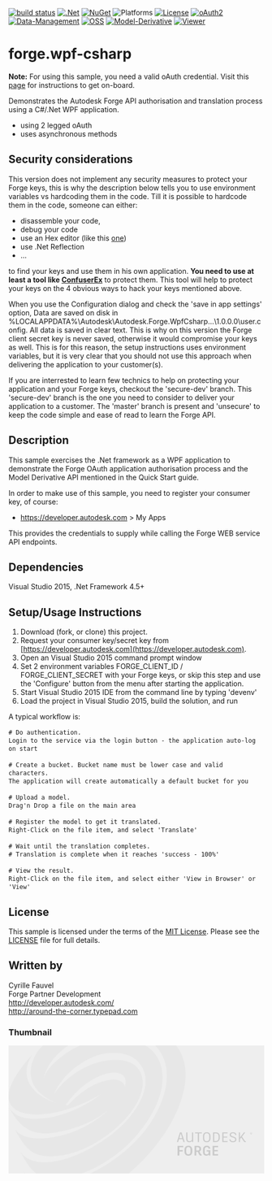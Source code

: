 
[![build status](https://api.travis-ci.org/cyrillef/models.autodesk.io.png)](https://travis-ci.org/cyrillef/models.autodesk.io)
[![.Net](https://img.shields.io/badge/.Net-4.5-blue.svg)](https://msdn.microsoft.com/)
[![NuGet](https://img.shields.io/nuget/v/Nuget.Core.svg)](https://www.nuget.org/)
![Platforms](https://img.shields.io/badge/platform-windows%20%7C%20osx%20%7C%20linux-lightgray.svg)
[![License](http://img.shields.io/:license-mit-blue.svg)](http://opensource.org/licenses/MIT)
[![oAuth2](https://img.shields.io/badge/oAuth2-v1-green.svg)](http://developer-autodesk.github.io/)
[![Data-Management](https://img.shields.io/badge/Data%20Management-v1-green.svg)](http://developer-autodesk.github.io/)
[![OSS](https://img.shields.io/badge/OSS-v2-green.svg)](http://developer-autodesk.github.io/)
[![Model-Derivative](https://img.shields.io/badge/Model%20Derivative-v2-green.svg)](http://developer-autodesk.github.io/)
[![Viewer](https://img.shields.io/badge/Forge%20Viewer-v2.17-green.svg)](http://developer-autodesk.github.io/)

# forge.wpf-csharp


<b>Note:</b> For using this sample, you need a valid oAuth credential.
Visit this [page](https://developer.autodesk.com) for instructions to get on-board.


Demonstrates the Autodesk Forge API authorisation and translation process using a C#/.Net WPF application.

* using 2 legged oAuth
* uses asynchronous methods


## Security considerations

This version does not implement any security measures to protect your Forge keys, this is why the description 
below tells you to use environment variables vs hardcoding them in the code. Till it is possible to hardcode
them in the code, someone can either:

  - disassemble your code,
  - debug your code
  - use an Hex editor (like this [one](https://www.microsoft.com/en-us/store/p/hex-editor-pro/9wzdncrdq8l3))
  - use .Net Reflection
  - ...

to find your keys and use them in his own application. **You need to use at least a tool like [ConfuserEx](https://yck1509.github.io/ConfuserEx/)** to protect them. This tool will help to protect your keys on the
4 obvious ways to hack your keys mentioned above.

When you use the Configuration dialog and check the 'save in app settings' option, Data are saved on disk in
%LOCALAPPDATA%\Autodesk\Autodesk.Forge.WpfCsharp...\1.0.0.0\user.config. All data is saved in clear text. This
is why on this version the Forge client secret key is never saved, otherwise it would compromise your keys as
well. This is for this reason, the setup instructions uses environment variables, but it is very clear that you
should not use this approach when delivering the application to your customer(s).

If you are interrested to learn few technics to help on protecting your application and your Forge keys, checkout 
the 'secure-dev' branch. This 'secure-dev' branch is the one you need to consider to deliver your application to a 
customer. The 'master' branch is present and 'unsecure' to keep the code simple and ease of read to learn the Forge
API.


## Description

This sample exercises the .Net framework as a WPF application to demonstrate the Forge OAuth application
authorisation process and the Model Derivative API mentioned in the Quick Start guide.

In order to make use of this sample, you need to register your consumer key, of course:
* https://developer.autodesk.com > My Apps

This provides the credentials to supply while calling the Forge WEB service API endpoints.


## Dependencies

Visual Studio 2015, .Net Framework 4.5+


## Setup/Usage Instructions

  1. Download (fork, or clone) this project.
  2. Request your consumer key/secret key from [https://developer.autodesk.com](https://developer.autodesk.com).
  3. Open an Visual Studio 2015 command prompt window
  4. Set 2 environment variables FORGE_CLIENT_ID / FORGE_CLIENT_SECRET  with your Forge keys, or skip this 
     step and use the 'Configure' button from the menu after starting the application.
  5. Start Visual Studio 2015 IDE from the command line by typing 'devenv'
  6. Load the project in Visual Studio 2015, build the solution, and run
  

A typical workflow is:

    # Do authentication.
    Login to the service via the login button - the application auto-log on start

    # Create a bucket. Bucket name must be lower case and valid characters.
    The application will create automatically a default bucket for you

    # Upload a model.
    Drag'n Drop a file on the main area

    # Register the model to get it translated.
    Right-Click on the file item, and select 'Translate'

    # Wait until the translation completes.
    # Translation is complete when it reaches 'success - 100%'

    # View the result.
    Right-Click on the file item, and select either 'View in Browser' or 'View'



## License

This sample is licensed under the terms of the [MIT License](http://opensource.org/licenses/MIT). 
Please see the [LICENSE](LICENSE) file for full details.


## Written by

Cyrille Fauvel <br />
Forge Partner Development <br />
http://developer.autodesk.com/ <br />
http://around-the-corner.typepad.com <br />

### Thumbnail
![thumbnail](forge.wpf.csharp/Images/thumbnail_default.png)
